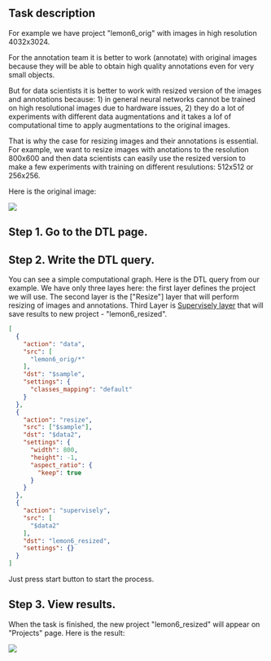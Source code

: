 ## Task description

For example we have project "lemon6_orig" with images in high resolution 4032x3024. 

For the annotation team it is better to work (annotate) with original images because they will be able to obtain high quality annotations even for very small objects. 

But for data scientists it is better to work with resized version of the images and annotations because: 1) in general neural networks cannot be trained on high resolutional images due to hardware issues, 2) they do a lot of experiments with different data augmentations and it takes a lof of computational time to apply augmentations to the original images. 

That is why the case for resizing images and their annotations is essential. For example, we want to resize images with anotations to the resolution 800x600 and then data scientists can easily use the resized version to make a few experiments with training on different resulutions: 512x512 or 256x256. 

Here is the original image:

![](01.jpg)

## Step 1. Go to the DTL page.

## Step 2. Write the DTL query.

You can see a simple computational graph. Here is the DTL query from our example. We have only three layes here: the first layer defines the project we will use. The second layer is the ["Resize"] layer that will perform resizing of images and annotations. Third Layer is [Supervisely layer](../../supervisely.md) that will save results to new project - "lemon6_resized".  



```json
[
  {
    "action": "data",
    "src": [
      "lemon6_orig/*"
    ],
    "dst": "$sample",
    "settings": {
      "classes_mapping": "default"
    }
  },
  {
    "action": "resize",
    "src": ["$sample"],
    "dst": "$data2",
    "settings": {
      "width": 800,
      "height": -1,
      "aspect_ratio": {
        "keep": true
      }
    }
  },
  {
    "action": "supervisely",
    "src": [
      "$data2"
    ],
    "dst": "lemon6_resized",
    "settings": {}
  }
]
```


Just press start button to start the process. 

## Step 3. View results.

When the task is finished, the new project "lemon6_resized" will appear on "Projects" page. Here is the result:

![](04.jpg)


